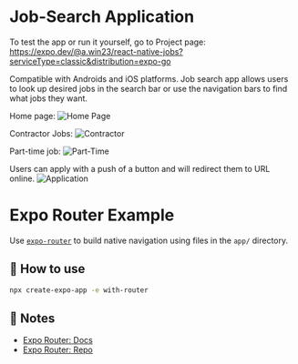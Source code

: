 # Job-Search Application

  To test the app or run it yourself, go to Project page: https://expo.dev/@a.win23/react-native-jobs?serviceType=classic&distribution=expo-go

Compatible with Androids and iOS platforms. Job search app allows users to look up desired jobs in the search bar or use the navigation bars to find what jobs they want. 

Home page:
![Home Page](https://github.com/AWin23/JobSearchPro/blob/main/HomePage.jpeg?raw=true)


Contractor Jobs:
![Contractor](https://github.com/AWin23/JobSearchPro/blob/main/Contractor.jpeg?raw=true)


Part-time job:
![Part-Time](https://github.com/AWin23/JobSearchPro/blob/main/Part-Time.jpeg?raw=true)


Users can apply with a push of a button and will redirect them to URL online. 
![Application](https://github.com/AWin23/JobSearchPro/blob/main/Application.jpeg?raw=true)





# Expo Router Example

Use [`expo-router`](https://expo.github.io/router) to build native navigation using files in the `app/` directory.

## 🚀 How to use

```sh
npx create-expo-app -e with-router
```

## 📝 Notes

- [Expo Router: Docs](https://expo.github.io/router)
- [Expo Router: Repo](https://github.com/expo/router)


